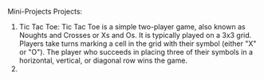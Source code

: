 Mini-Projects
Projects:
1. Tic Tac Toe:
   Tic Tac Toe is a simple two-player game, also known as Noughts and Crosses or Xs and Os.
   It is typically played on a 3x3 grid. Players take turns marking a cell in the grid with their symbol (either "X" or "O").
   The player who succeeds in placing three of their symbols in a horizontal, vertical, or diagonal row wins the game.
2.
